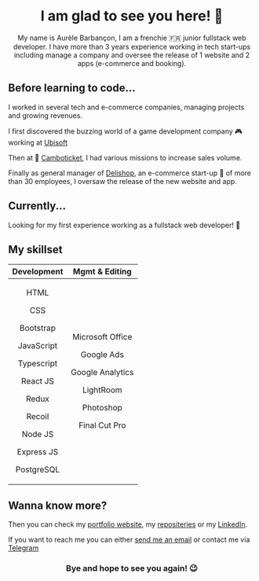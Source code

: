 
# <div align="center"> I am glad to see you here! 👋 </div>

<div align="center" width="200">
 My name is Aurèle Barbançon, I am a frenchie 🇫🇷 junior fullstack web developer. I have more than 3 years experience working in tech start-ups including manage a company and oversee the release of 1 website and 2 apps (e-commerce and booking).
</div>


## Before learning to code...

I worked in several tech and e-commerce companies, managing projects and growing revenues.

I first discovered the buzzing world of a game development company 🎮 working at [Ubisoft](https://www.ubisoft.com/)

Then at 🚌 [Camboticket](https://www.camboticket.com/), I had various missions to increase sales volume.

Finally as general manager of [Delishop](https://delishop.asia/), an e-commerce start-up 🛒 of more than 30 employees, I oversaw the release of the new website and app.


## Currently...

Looking for my first experience working as a fullstack web developer! 💪 


## My skillset

<table>
    <thead>
        <tr >
            <th>Development</th>
            <th>Mgmt & Editing</th>
        </tr>
    </thead>
    <tbody>
        <tr>
            <td align="center">
                <p>HTML</p>
                <p>CSS</p>
                <p>Bootstrap</p>
                <p>JavaScript</p>
                <p>Typescript</p>
                <p>React JS</p>
                <p>Redux</p>
                <p>Recoil</p>
                <p>Node JS</p>
                <p>Express JS</p>
                <p>PostgreSQL</p>
            </td>
            <td align="center"> 
                <p>Microsoft Office</p>
                <p>Google Ads</p>
                <p>Google Analytics</p>
                <p>LightRoom</p>
                <p>Photoshop</p>
                <p>Final Cut Pro</p>
            </td>
        </tr>
    </tbody>
</table>


## Wanna know more?

Then you can check my [portfolio website](http://www.aubarb.com/), my [repositeries](https://github.com/aubarb?tab=repositories) or my [LinkedIn](https://www.linkedin.com/in/aur%C3%A8le-barban%C3%A7on-782b6a94/).

If you want to reach me you can either [send me an email](mailto:aurele.barbancon@ieseg.fr) or contact me via [Telegram](https://t.me/Oribar29)


### <div align="center"> Bye and hope to see you again! 😉 </div>
